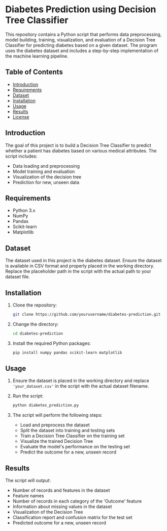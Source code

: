 # Diabetes Prediction using Decision Tree Classifier

This repository contains a Python script that performs data preprocessing, model building, training, visualization, and evaluation of a Decision Tree Classifier for predicting diabetes based on a given dataset. The program uses the diabetes dataset and includes a step-by-step implementation of the machine learning pipeline.

## Table of Contents
- [Introduction](#introduction)
- [Requirements](#requirements)
- [Dataset](#dataset)
- [Installation](#installation)
- [Usage](#usage)
- [Results](#results)
- [License](#license)

## Introduction
The goal of this project is to build a Decision Tree Classifier to predict whether a patient has diabetes based on various medical attributes. The script includes:
- Data loading and preprocessing
- Model training and evaluation
- Visualization of the decision tree
- Prediction for new, unseen data

## Requirements
- Python 3.x
- NumPy
- Pandas
- Scikit-learn
- Matplotlib

## Dataset
The dataset used in this project is the diabetes dataset. Ensure the dataset is available in CSV format and properly placed in the working directory. Replace the placeholder path in the script with the actual path to your dataset file.

## Installation
1. Clone the repository:
    ```bash
    git clone https://github.com/yourusername/diabetes-prediction.git
    ```
2. Change the directory:
    ```bash
    cd diabetes-prediction
    ```
3. Install the required Python packages:
    ```bash
    pip install numpy pandas scikit-learn matplotlib
    ```

## Usage
1. Ensure the dataset is placed in the working directory and replace `'your_dataset.csv'` in the script with the actual dataset filename.

2. Run the script:
    ```bash
    python diabetes_prediction.py
    ```

3. The script will perform the following steps:
    - Load and preprocess the dataset
    - Split the dataset into training and testing sets
    - Train a Decision Tree Classifier on the training set
    - Visualize the trained Decision Tree
    - Evaluate the model's performance on the testing set
    - Predict the outcome for a new, unseen record

## Results
The script will output:
- Number of records and features in the dataset
- Feature names
- Number of records in each category of the 'Outcome' feature
- Information about missing values in the dataset
- Visualization of the Decision Tree
- Classification report and confusion matrix for the test set
- Predicted outcome for a new, unseen record
